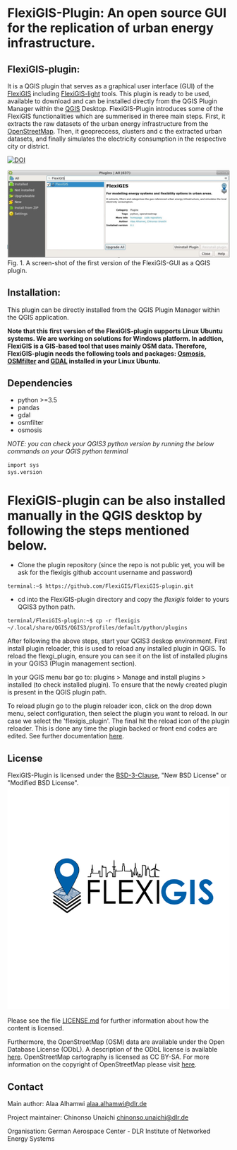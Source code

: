 # FlexiGIS-Plugin: An open source GUI for the replication of urban energy infrastructure.


## FlexiGIS-plugin: 

It is a QGIS plugin that serves as a graphical user interface (GUI) of the [FlexiGIS](https://github.com/FlexiGIS) including [FlexiGIS-light](https://github.com/FlexiGIS/FlexiGIS_light) tools. This plugin is ready to be used, available to download and can be installed directly from the QGIS Plugin Manager within the [QGIS](https://www.qgis.org/en/site/) Desktop. FlexiGIS-Plugin introduces some of the FlexiGIS functionalities which are summerised in theree main steps. First, it extracts the raw datasets of the urban energy infrastructure from the [OpenStreetMap](https://www.openstreetmap.org/). Then, it geopreccess, clusters and c the extracted urban datasets, and finally simulates the electricity consumption in the respective city or district.

[![DOI](https://zenodo.org/badge/DOI/10.5281/zenodo.4497218.svg)](https://doi.org/10.5281/zenodo.4497218)

![FlexiGIS Simulated Energy_requirements](image.JPG)
Fig. 1. A screen-shot of the first version of the FlexiGIS-GUI as a QGIS plugin.

## Installation:

This plugin can be directly installed from the QGIS Plugin Manager within the QGIS application.

**Note that this first version of the FlexiGIS-plugin supports Linux Ubuntu systems. We are working on solutions for Windows platform.
In addtion, FlexiGIS is a GIS-based tool that uses mainly OSM data. Therefore, FlexiGIS-plugin needs the following tools and packages: [Osmosis](https://github.com/openstreetmap/osmosis#installation), [OSMfilter](https://wiki.openstreetmap.org/wiki/Osmfilter) and [GDAL](https://gdal.org/download.html) installed in your Linux Ubuntu.**

## Dependencies

- python >=3.5
- pandas
- gdal 
- osmfilter
- osmosis

*NOTE: you can check your QGIS3 python version by running the below commands on your QGIS python terminal*

````
import sys
sys.version
````

# FlexiGIS-plugin can be also installed manually in the QGIS desktop by following the steps mentioned below. 

- Clone the plugin repository (since the repo is not public yet, you will be ask for the flexigis github account username and password)

```console
terminal:~$ https://github.com/FlexiGIS/FlexiGIS-plugin.git
```

- cd into the FlexiGIS-plugin directory and copy the  *flexigis* folder to yours QGIS3 python path.

``` 
terminal/FlexiGIS-plugin:~$ cp -r flexigis ~/.local/share/QGIS/QGIS3/profiles/default/python/plugins
```

After following the above steps, start your QGIS3 deskop environment. First install plugin reloader, this is used to reload any installed plugin in QGIS. To reload the flexgi_plugin, ensure you can see it on the list of installed plugins in your QGIS3 (Plugin management section).

In your QGIS menu bar go to: plugins > Manage and install plugins > installed (to check installed plugin). To ensure that the newly created plugin is present in the QGIS plugin path.

To reload plugin go to the plugin reloader icon, click on the drop down menu, select configuration, then select the plugin you want to reload. In our case we select the 'flexigis_plugin'. The final hit the reload icon of the plugin reloader. This is done any time the plugin backed or front end codes are edited. See further documentation [here](https://github.com/FlexiGIS/FlexiGIS-plugin/blob/master/flexigis/help/source/index.rst).

## License

FlexiGIS-Plugin is licensed under the [BSD-3-Clause](https://opensource.org/licenses/BSD-3-Clause), "New BSD License" or "Modified BSD License". 
![FlexiGIS Simulated Energy_requirements](FlexiGIS.png)

Please see the file [LICENSE.md](LICENSE.md) for further information about how the content is licensed.

Furthermore, the OpenStreetMap (OSM) data are available under the Open Database License (ODbL). A description of the ODbL license is available [here](http://opendatacommons.org/licenses/odbl). OpenStreetMap cartography is licensed as CC BY-SA. For more information on the copyright of OpenStreetMap please visit [here](http://www.openstreetmap.org/copyright).

## Contact

Main author: Alaa Alhamwi alaa.alhamwi@dlr.de

Project maintainer: Chinonso Unaichi chinonso.unaichi@dlr.de

Organisation: German Aerospace Center - DLR Institute of Networked Energy Systems
